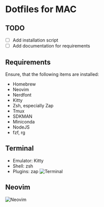 # Dotfiles for MAC

## TODO

- [ ] Add installation script
- [ ] Add documentation for requirements

## Requirements

Ensure, that the following items are installed:

- Homebrew
- Neovim
- Nerdfont
- Kitty
- Zsh, especially Zap
- Tmux
- SDKMAN
- Miniconda
- NodeJS
- fzf, rg

## Terminal

- Emulator: Kitty
- Shell: zsh
- Plugins: zap
  ![Terminal](https://github.com/daschdy/DotfilesMac/blob/main/img/kitty.png?raw=true)

## Neovim

![Neovim](https://github.com/daschdy/DotfilesMac/blob/main/img/nvim.png?raw=true)
